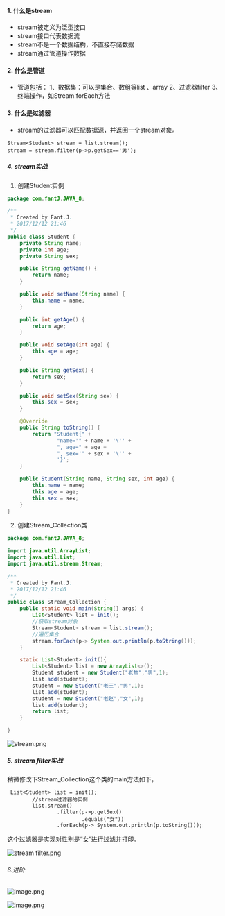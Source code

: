 ####   1. 什么是stream
* stream被定义为泛型接口
* stream接口代表数据流
* stream不是一个数据结构，不直接存储数据
* stream通过管道操作数据

####   2. 什么是管道
* 管道包括：
  1、数据集：可以是集合、数组等list 、array
  2、过滤器filter
  3、终端操作，如Stream.forEach方法

####   3. 什么是过滤器
* stream的过滤器可以匹配数据源，并返回一个stream对象。
```
Stream<Student> stream = list.stream();
stream = stream.filter(p->p.getSex=='男');
```
#####   4. stream实战
1. 创建Student实例
```java
package com.fantJ.JAVA_8;

/**
 * Created by Fant.J.
 * 2017/12/12 21:46
 */
public class Student {
    private String name;
    private int age;
    private String sex;

    public String getName() {
        return name;
    }

    public void setName(String name) {
        this.name = name;
    }

    public int getAge() {
        return age;
    }

    public void setAge(int age) {
        this.age = age;
    }

    public String getSex() {
        return sex;
    }

    public void setSex(String sex) {
        this.sex = sex;
    }

    @Override
    public String toString() {
        return "Student{" +
                "name='" + name + '\'' +
                ", age=" + age +
                ", sex='" + sex + '\'' +
                '}';
    }

    public Student(String name, String sex, int age) {
        this.name = name;
        this.age = age;
        this.sex = sex;
    }
}
```
2. 创建Stream_Collection类
```java
package com.fantJ.JAVA_8;

import java.util.ArrayList;
import java.util.List;
import java.util.stream.Stream;

/**
 * Created by Fant.J.
 * 2017/12/12 21:46
 */
public class Stream_Collection {
    public static void main(String[] args) {
        List<Student> list = init();
        //获取stream对象
        Stream<Student> stream = list.stream();
        //遍历集合
        stream.forEach(p-> System.out.println(p.toString()));
    }

    static List<Student> init(){
        List<Student> list = new ArrayList<>();
        Student student = new Student("老焦","男",1);
        list.add(student);
        student = new Student("老王","男",1);
        list.add(student);
        student = new Student("老赵","女",1);
        list.add(student);
        return list;
    }

}
```


![stream.png](http://upload-images.jianshu.io/upload_images/5786888-d331d0d854e92068.png?imageMogr2/auto-orient/strip%7CimageView2/2/w/1240)

#####   5. stream filter实战
稍微修改下Stream_Collection这个类的main方法如下，
```
 List<Student> list = init();
        //stream过滤器的实例
        list.stream()
                .filter(p->p.getSex()
                        .equals("女"))
                .forEach(p-> System.out.println(p.toString()));
```
这个过滤器是实现对性别是“女”进行过滤并打印。


![stream filter.png](http://upload-images.jianshu.io/upload_images/5786888-8db387132920dab3.png?imageMogr2/auto-orient/strip%7CimageView2/2/w/1240)
######  6.进阶


![image.png](http://upload-images.jianshu.io/upload_images/5786888-b1058a32a9ba5938.png?imageMogr2/auto-orient/strip%7CimageView2/2/w/1240)


![image.png](http://upload-images.jianshu.io/upload_images/5786888-f0afb4730a6afb5b.png?imageMogr2/auto-orient/strip%7CimageView2/2/w/1240)

